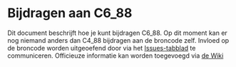 # Bijdragen aan C6\_88

Dit document beschrijft hoe je kunt bijdragen C6\_88.
Op dit moment kan er nog niemand anders dan C4_88 bijdragen aan de broncode zelf.
Invloed op de broncode worden uitgeoefend door via het [Issues-tabblad](https://github.com/bvangils/C6_88/issues) te communiceren.
Officieuze informatie kan worden toegevoegd via [de Wiki](https://github.com/bvangils/C6_88/wiki)
